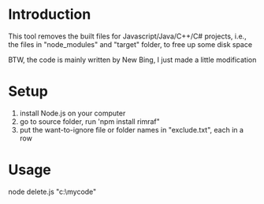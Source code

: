 # Introduction
This tool removes the built files for Javascript/Java/C++/C# projects, i.e., the files in "node_modules" and "target" folder, to free up some disk space

BTW, the code is mainly written by New Bing, I just made a little modification

# Setup
1. install Node.js on your computer
2. go to source folder, run 'npm install rimraf"
3. put the want-to-ignore file or folder names in "exclude.txt", each in a row

# Usage
node delete.js "c:\mycode"
